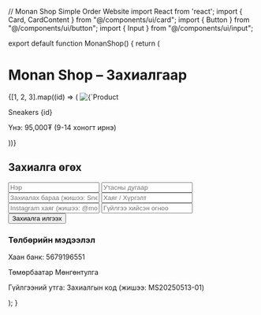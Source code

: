 // Monan Shop Simple Order Website import React from 'react'; import { Card, CardContent } from "@/components/ui/card"; import { Button } from "@/components/ui/button"; import { Input } from "@/components/ui/input";

export default function MonanShop() { return ( <div className="p-4 max-w-4xl mx-auto"> <h1 className="text-3xl font-bold mb-6 text-center">Monan Shop – Захиалгаар</h1>

<div className="grid grid-cols-1 md:grid-cols-3 gap-4 mb-8">
    {[1, 2, 3].map((id) => (
      <Card key={id}>
        <CardContent className="p-4">
          <img
            src={`/products/shoe${id}.jpg`}
            alt={`Product ${id}`}
            className="rounded-xl mb-2"
          />
          <p className="font-semibold">Sneakers {id}</p>
          <p className="text-sm">Үнэ: 95,000₮ (9-14 хоногт ирнэ)</p>
        </CardContent>
      </Card>
    ))}
  </div>

  <h2 className="text-2xl font-semibold mb-4">Захиалга өгөх</h2>
  <form className="grid grid-cols-1 md:grid-cols-2 gap-4">
    <Input placeholder="Нэр" required />
    <Input placeholder="Утасны дугаар" required />
    <Input placeholder="Захиалах бараа (жишээ: Sneakers 1)" required />
    <Input placeholder="Хаяг / Хүргэлт" required />
    <Input placeholder="Instagram хаяг (жишээ: @monan_shop)" />
    <Input placeholder="Гүйлгээ хийсэн огноо" />
    <div className="md:col-span-2">
      <Button className="w-full">Захиалга илгээх</Button>
    </div>
  </form>

  <div className="mt-10">
    <h3 className="text-xl font-semibold">Төлбөрийн мэдээлэл</h3>
    <p>Хаан банк: 5679196551</p>
    <p>Төмөрбаатар Мөнгөнтулга</p>
    <p>Гүйлгээний утга: Захиалгын код (жишээ: MS20250513-01)</p>
  </div>
</div>

); }

